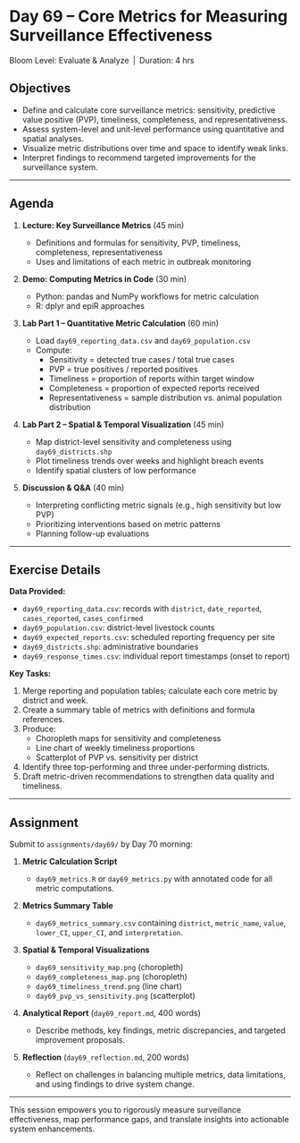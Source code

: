 # **Day 69 – Core Metrics for Measuring Surveillance Effectiveness**
  
Bloom Level: Evaluate & Analyze | Duration: 4 hrs  

## Objectives  

- Define and calculate core surveillance metrics: sensitivity, predictive value positive (PVP), timeliness, completeness, and representativeness.  
- Assess system-level and unit-level performance using quantitative and spatial analyses.  
- Visualize metric distributions over time and space to identify weak links.  
- Interpret findings to recommend targeted improvements for the surveillance system.  

---  

## Agenda  

1. **Lecture: Key Surveillance Metrics** (45 min)  
   - Definitions and formulas for sensitivity, PVP, timeliness, completeness, representativeness  
   - Uses and limitations of each metric in outbreak monitoring  

2. **Demo: Computing Metrics in Code** (30 min)  
   - Python: pandas and NumPy workflows for metric calculation  
   - R: dplyr and epiR approaches  

3. **Lab Part 1 – Quantitative Metric Calculation** (60 min)  
   - Load `day69_reporting_data.csv` and `day69_population.csv`  
   - Compute:  
     - Sensitivity = detected true cases / total true cases  
     - PVP = true positives / reported positives  
     - Timeliness = proportion of reports within target window  
     - Completeness = proportion of expected reports received  
     - Representativeness = sample distribution vs. animal population distribution  

4. **Lab Part 2 – Spatial & Temporal Visualization** (45 min)  
   - Map district-level sensitivity and completeness using `day69_districts.shp`  
   - Plot timeliness trends over weeks and highlight breach events  
   - Identify spatial clusters of low performance  

5. **Discussion & Q&A** (40 min)  
   - Interpreting conflicting metric signals (e.g., high sensitivity but low PVP)  
   - Prioritizing interventions based on metric patterns  
   - Planning follow-up evaluations  

---  

## Exercise Details  

**Data Provided:**  
- `day69_reporting_data.csv`: records with `district`, `date_reported`, `cases_reported`, `cases_confirmed`  
- `day69_population.csv`: district-level livestock counts  
- `day69_expected_reports.csv`: scheduled reporting frequency per site  
- `day69_districts.shp`: administrative boundaries  
- `day69_response_times.csv`: individual report timestamps (onset to report)  

**Key Tasks:**  
1. Merge reporting and population tables; calculate each core metric by district and week.  
2. Create a summary table of metrics with definitions and formula references.  
3. Produce:  
   - Choropleth maps for sensitivity and completeness  
   - Line chart of weekly timeliness proportions  
   - Scatterplot of PVP vs. sensitivity per district  
4. Identify three top-performing and three under-performing districts.  
5. Draft metric-driven recommendations to strengthen data quality and timeliness.  

---  

## Assignment  

Submit to `assignments/day69/` by Day 70 morning:  

1. **Metric Calculation Script**  
   - `day69_metrics.R` or `day69_metrics.py` with annotated code for all metric computations.  

2. **Metrics Summary Table**  
   - `day69_metrics_summary.csv` containing `district`, `metric_name`, `value`, `lower_CI`, `upper_CI`, and `interpretation`.  

3. **Spatial & Temporal Visualizations**  
   - `day69_sensitivity_map.png` (choropleth)  
   - `day69_completeness_map.png` (choropleth)  
   - `day69_timeliness_trend.png` (line chart)  
   - `day69_pvp_vs_sensitivity.png` (scatterplot)  

4. **Analytical Report** (`day69_report.md`, 400 words)  
   - Describe methods, key findings, metric discrepancies, and targeted improvement proposals.  

5. **Reflection** (`day69_reflection.md`, 200 words)  
   - Reflect on challenges in balancing multiple metrics, data limitations, and using findings to drive system change.  

---  

This session empowers you to rigorously measure surveillance effectiveness, map performance gaps, and translate insights into actionable system enhancements.
